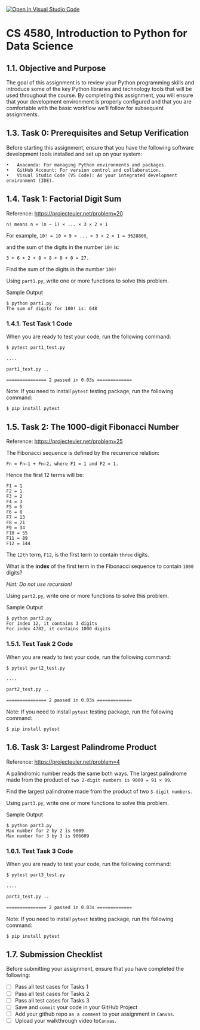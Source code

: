 [![Open in Visual Studio Code](https://classroom.github.com/assets/open-in-vscode-2e0aaae1b6195c2367325f4f02e2d04e9abb55f0b24a779b69b11b9e10269abc.svg)](https://classroom.github.com/online_ide?assignment_repo_id=15667364&assignment_repo_type=AssignmentRepo)
# CS 4580, Introduction to Python for Data Science

 ## 1.1. Objective and Purpose

The goal of this assignment is to review your Python programming skills and introduce some of the key Python libraries and technology tools that will be used throughout the course. By completing this assignment, you will ensure that your development environment is properly configured and that you are comfortable with the basic workflow we’ll follow for subsequent assignments.


## 1.3. Task 0: Prerequisites and Setup Verification
Before starting this assignment, ensure that you have the following software development tools installed and set up on your system:

	•	Anaconda: For managing Python environments and packages.
	•	GitHub Account: For version control and collaboration.
	•	Visual Studio Code (VS Code): As your integrated development environment (IDE).


## 1.4. Task 1: Factorial Digit Sum
Reference: https://projecteuler.net/problem=20 

```
n! means n × (n − 1) × ... × 3 × 2 × 1
```
For example, `10! = 10 × 9 × ... × 3 × 2 × 1 = 3628800`,

and the sum of the digits in the number `10!` is:
```
3 + 6 + 2 + 8 + 8 + 0 + 0 = 27.
```

Find the sum of the digits in the number `100!`

Using `part1.py`, write one or more functions to solve this problem. 

Sample Output
```
$ python part1.py
The sum of digits for 100! is: 648
```
### 1.4.1. Test Task 1 Code

When you are ready to test your code, run the following command: 

```bash
$ pytest part1_test.py

....

part1_test.py ..                                                                   [100%]

=============== 2 passed in 0.03s =============
```
Note: If you need to install `pytest` testing package, run the following command: 
```
$ pip install pytest
```

## 1.5. Task 2: The 1000-digit Fibonacci Number
Reference: https://projecteuler.net/problem=25 

The Fibonacci sequence is defined by the recurrence relation:

    Fn = Fn−1 + Fn−2, where F1 = 1 and F2 = 1.

Hence the first 12 terms will be:

    F1 = 1
    F2 = 1
    F3 = 2
    F4 = 3
    F5 = 5
    F6 = 8
    F7 = 13
    F8 = 21
    F9 = 34
    F10 = 55
    F11 = 89
    F12 = 144

The `12th` term, `F12`, is the first term to contain `three` digits.

What is the **index** of the first term in the Fibonacci sequence to contain `1000` digits?

*Hint: Do not use recursion!*

Using `part2.py`, write one or more functions to solve this problem. 

Sample Output
```
$ python part2.py
For index 12, it contains 3 digits
For index 4782, it contains 1000 digits
```
### 1.5.1. Test Task 2 Code

When you are ready to test your code, run the following command: 

```bash
$ pytest part2_test.py

....

part2_test.py ..                                                                   [100%]

=============== 2 passed in 0.03s =============
```
Note: If you need to install `pytest` testing package, run the following command: 
```
$ pip install pytest
```


## 1.6. Task 3: Largest Palindrome Product
Reference: https://projecteuler.net/problem=4

A palindromic number reads the same both ways. The largest palindrome made from the product of `two 2-digit numbers is 9009 = 91 × 99`.

Find the largest palindrome made from the product of two `3-digit numbers`.


Using `part3.py`, write one or more functions to solve this problem. 

Sample Output
```
$ python part3.py
Max number for 2 by 2 is 9009
Max number for 3 by 3 is 906609
```
### 1.6.1. Test Task 3 Code

When you are ready to test your code, run the following command: 

```bash
$ pytest part3_test.py

....

part3_test.py ..                                                                   [100%]

=============== 2 passed in 0.03s =============
```
Note: If you need to install `pytest` testing package, run the following command: 
```
$ pip install pytest
```



## 1.7. Submission Checklist

Before submitting your assignment, ensure that you have completed the following:

- [ ] Pass all test cases for Tasks 1
- [ ] Pass all test cases for Tasks 2
- [ ] Pass all test cases for Tasks 3
- [ ] Save and `commit` your code in your GitHub Project
- [ ] Add your github repo `as a comment` to your assignment in `Canvas`.
- [ ] Upload your walkthrough video to`Canvas`.